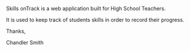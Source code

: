 Skills onTrack is a web application built for High School Teachers.

It is used to keep track of students skills in order to record their progress.

Thanks,

Chandler Smith
